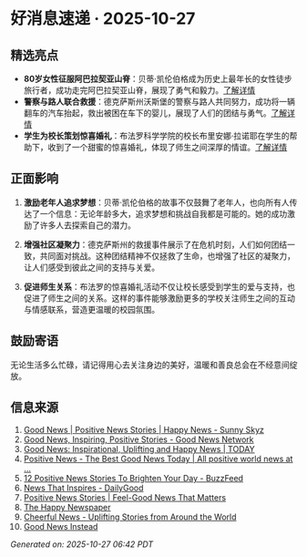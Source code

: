 # 好消息速递 · 2025-10-27

## 精选亮点
- **80岁女性征服阿巴拉契亚山脊**：贝蒂·凯伦伯格成为历史上最年长的女性徒步旅行者，成功走完阿巴拉契亚山脊，展现了勇气和毅力。[了解详情](https://www.sunnyskyz.com/good-news/5947/80-Year-Old-Woman-Becomes-Oldest-To-Conquer-The-Appalachian-Trail)
- **警察与路人联合救援**：德克萨斯州沃斯堡的警察与路人共同努力，成功将一辆翻车的汽车抬起，救出被困在车下的婴儿，展现了人们的团结与勇气。[了解详情](https://www.sunnyskyz.com/good-news/5946/-039-They-039-re-Heroes-039-Police-And-Bystanders-Lift-Overturned-Car-To-Rescue-Baby)
- **学生为校长策划惊喜婚礼**：布法罗科学学院的校长布里安娜·拉诺耶在学生的帮助下，收到了一个甜蜜的惊喜婚礼，体现了师生之间深厚的情谊。[了解详情](https://www.sunnyskyz.com/good-news/5945/Buffalo-Principal-Gets-The-Sweetest-Surprise-Wedding-From-Her-Students)

## 正面影响
1. **激励老年人追求梦想**：贝蒂·凯伦伯格的故事不仅鼓舞了老年人，也向所有人传达了一个信息：无论年龄多大，追求梦想和挑战自我都是可能的。她的成功激励了许多人去探索自己的潜力。
   
2. **增强社区凝聚力**：德克萨斯州的救援事件展示了在危机时刻，人们如何团结一致，共同面对挑战。这种团结精神不仅拯救了生命，也增强了社区的凝聚力，让人们感受到彼此之间的支持与关爱。

3. **促进师生关系**：布法罗的惊喜婚礼活动不仅让校长感受到学生的爱与支持，也促进了师生之间的关系。这样的事件能够激励更多的学校关注师生之间的互动与情感联系，营造更温暖的校园氛围。

## 鼓励寄语
无论生活多么忙碌，请记得用心去关注身边的美好，温暖和善良总会在不经意间绽放。

## 信息来源
1. [Good News | Positive News Stories | Happy News - Sunny Skyz](https://www.sunnyskyz.com/good-news)
2. [Good News, Inspiring, Positive Stories - Good News Network](https://www.goodnewsnetwork.org/)
3. [Good News: Inspirational, Uplifting and Happy News | TODAY](https://www.today.com/news/good-news)
4. [Positive News - The Best Good News Today | All positive world news at ...](https://positivenewsfoundation.org/)
5. [12 Positive News Stories To Brighten Your Day - BuzzFeed](https://www.buzzfeed.com/jake_farrington/feel-good-news-stories)
6. [News That Inspires - DailyGood](https://www.dailygood.org/?t=newlang)
7. [Positive News Stories | Feel-Good News That Matters](https://www.positivenews.press/stories)
8. [The Happy Newspaper](https://thehappynewspaper.com/)
9. [Cheerful News - Uplifting Stories from Around the World](https://cheerfulnewsdaily.com/)
10. [Good News Instead](https://www.goodnewsinstead.com/)

_Generated on: 2025-10-27 06:42 PDT_
